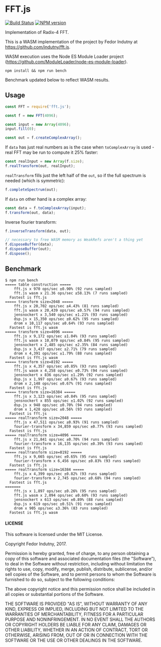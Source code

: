 # FFT.js
[![Build Status](https://secure.travis-ci.org/indutny/fft.js.svg)](http://travis-ci.org/indutny/fft.js)
[![NPM version](https://badge.fury.io/js/fft.js.svg)](https://badge.fury.io/js/fft.js)

Implementation of Radix-4 FFT.

This is a WASM implementation of the project by Fedor Indutny at https://github.com/indutny/fft.js.

WASM execution uses the Node ES Module Loader project (https://github.com/ModuleLoader/node-es-module-loader).

```
npm install && npm run bench
```

Benchmark updated below to reflect WASM results.

## Usage

```js
const FFT = require('fft.js');

const f = new FFT(4096);

const input = new Array(4096);
input.fill(0);

const out = f.createComplexArray();
```

If `data` has just real numbers as is the case when `toComplexArray` is
used - real FFT may be run to compute it 25% faster:
```js
const realInput = new Array(f.size);
f.realTransform(out, realInput);
```

`realTransform` fills just the left half of the `out`, so if the full
spectrum is needed (which is symmetric):
```js
f.completeSpectrum(out);
```

If `data` on other hand is a complex array:
```js
const data = f.toComplexArray(input);
f.transform(out, data);
```

Inverse fourier transform:
```js
f.inverseTransform(data, out);

// necessary to free WASM memory as WeakRefs aren't a thing yet
f.disposeBuffer(data);
f.disposeBuffer(out);
f.dispose();
```

## Benchmark

```
$ npm run bench
===== table construction =====
    fft.js x 970 ops/sec ±0.90% (92 runs sampled)
    fft.js wasm x 21.36 ops/sec ±58.13% (7 runs sampled)
  Fastest is fft.js
===== transform size=2048 =====
    fft.js x 20,702 ops/sec ±4.43% (81 runs sampled)
    fft.js wasm x 20,439 ops/sec ±0.57% (94 runs sampled)
    jensnockert x 3,540 ops/sec ±1.21% (93 runs sampled)
    dsp.js x 15,350 ops/sec ±0.62% (95 runs sampled)
    drom x 10,117 ops/sec ±0.64% (93 runs sampled)
  Fastest is fft.js wasm
===== transform size=4096 =====
    fft.js x 9,172 ops/sec ±1.04% (93 runs sampled)
    fft.js wasm x 10,079 ops/sec ±0.84% (95 runs sampled)
    jensnockert x 2,485 ops/sec ±2.35% (84 runs sampled)
    dsp.js x 3,437 ops/sec ±2.71% (79 runs sampled)
    drom x 4,391 ops/sec ±1.79% (88 runs sampled)
  Fastest is fft.js wasm
===== transform size=8192 =====
    fft.js x 4,357 ops/sec ±0.85% (93 runs sampled)
    fft.js wasm x 4,258 ops/sec ±0.73% (94 runs sampled)
    jensnockert x 836 ops/sec ±1.29% (92 runs sampled)
    dsp.js x 1,997 ops/sec ±0.67% (93 runs sampled)
    drom x 2,148 ops/sec ±0.67% (91 runs sampled)
  Fastest is fft.js
===== transform size=16384 =====
    fft.js x 3,123 ops/sec ±0.84% (95 runs sampled)
    jensnockert x 855 ops/sec ±1.02% (92 runs sampled)
    dsp.js x 948 ops/sec ±0.70% (94 runs sampled)
    drom x 1,428 ops/sec ±0.56% (93 runs sampled)
  Fastest is fft.js
===== realTransform size=2048 =====
    fft.js x 47,511 ops/sec ±0.93% (91 runs sampled)
    fourier-transform x 34,859 ops/sec ±0.77% (93 runs sampled)
  Fastest is fft.js
===== realTransform size=4096 =====
    fft.js x 21,841 ops/sec ±0.70% (94 runs sampled)
    fourier-transform x 16,135 ops/sec ±0.39% (93 runs sampled)
  Fastest is fft.js
===== realTransform size=8192 =====
    fft.js x 9,665 ops/sec ±0.65% (95 runs sampled)
    fourier-transform x 6,456 ops/sec ±0.83% (93 runs sampled)
  Fastest is fft.js
===== realTransform size=16384 =====
    fft.js x 4,399 ops/sec ±0.82% (93 runs sampled)
    fourier-transform x 2,745 ops/sec ±0.68% (94 runs sampled)
  Fastest is fft.js
=======
    fft.js x 1,897 ops/sec ±0.26% (95 runs sampled)
    fft.js wasm x 2,094 ops/sec ±0.60% (93 runs sampled)
    jensnockert x 613 ops/sec ±0.89% (88 runs sampled)
    dsp.js x 619 ops/sec ±0.51% (91 runs sampled)
    drom x 905 ops/sec ±3.36% (83 runs sampled)
  Fastest is fft.js wasm
```

#### LICENSE

This software is licensed under the MIT License.

Copyright Fedor Indutny, 2017.

Permission is hereby granted, free of charge, to any person obtaining a
copy of this software and associated documentation files (the
"Software"), to deal in the Software without restriction, including
without limitation the rights to use, copy, modify, merge, publish,
distribute, sublicense, and/or sell copies of the Software, and to permit
persons to whom the Software is furnished to do so, subject to the
following conditions:

The above copyright notice and this permission notice shall be included
in all copies or substantial portions of the Software.

THE SOFTWARE IS PROVIDED "AS IS", WITHOUT WARRANTY OF ANY KIND, EXPRESS
OR IMPLIED, INCLUDING BUT NOT LIMITED TO THE WARRANTIES OF
MERCHANTABILITY, FITNESS FOR A PARTICULAR PURPOSE AND NONINFRINGEMENT. IN
NO EVENT SHALL THE AUTHORS OR COPYRIGHT HOLDERS BE LIABLE FOR ANY CLAIM,
DAMAGES OR OTHER LIABILITY, WHETHER IN AN ACTION OF CONTRACT, TORT OR
OTHERWISE, ARISING FROM, OUT OF OR IN CONNECTION WITH THE SOFTWARE OR THE
USE OR OTHER DEALINGS IN THE SOFTWARE.
